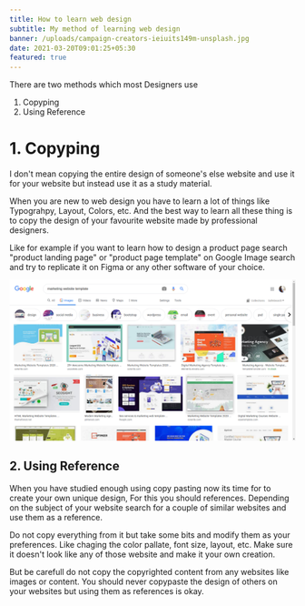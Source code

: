 ```yaml
---
title: How to learn web design
subtitle: My method of learning web design
banner: /uploads/campaign-creators-ieiuits149m-unsplash.jpg
date: 2021-03-20T09:01:25+05:30
featured: true
---
```

There are two methods which most Designers use

1. Copyping
2. Using Reference

# **1. Copyping**

I don't mean copying the entire design of someone's else website and use it for your website but instead use it as a study material.

When you are new to web design you have to learn a lot of things like Typograhpy, Layout, Colors, etc. And the best way to learn all these thing is to copy the design of your favourite website made by professional designers.

Like for example if you want to learn how to design a product page search "product landing page" or "product page template" on Google Image search and try to replicate it on Figma or any other software of your choice.

![Picture of google image search](/img/uploads/screenshot_2021-03-31_14-41-25.png "Templates for marketing site")

## **2. Using Reference**

When you have studied enough using copy pasting now its time for to create your own unique design, For this you should references. Depending on the subject of your website search for a couple of similar websites and use them as a reference.

Do not copy everything from it but take some bits and modify them as your preferences. Like chaging the color pallate, font size, layout, etc. Make sure it doesn't look like any of those website and make it your own creation.

But be carefull do not copy the copyrighted content from any websites like images or content. You should never copypaste the design of others on your websites but using them as references is okay.